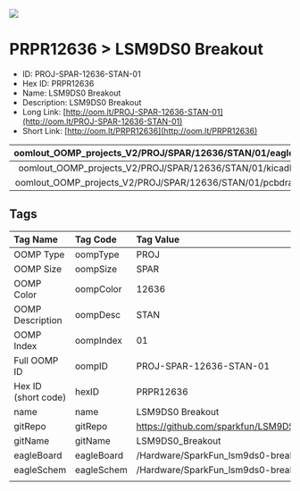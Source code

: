 


  
![][im]
# PRPR12636 > LSM9DS0 Breakout

- ID: PROJ-SPAR-12636-STAN-01
- Hex ID: PRPR12636
- Name: LSM9DS0 Breakout
- Description: LSM9DS0 Breakout
- Long Link: [http://oom.lt/PROJ-SPAR-12636-STAN-01](http://oom.lt/PROJ-SPAR-12636-STAN-01)
- Short Link: [http://oom.lt/PRPR12636](http://oom.lt/PRPR12636)
  

|oomlout_OOMP_projects_V2/PROJ/SPAR/12636/STAN/01/eagleImage.png|oomlout_OOMP_projects_V2/PROJ/SPAR/12636/STAN/01/eagleSchemImage.png|oomlout_OOMP_projects_V2/PROJ/SPAR/12636/STAN/01/kicadPcb3dFront.png|oomlout_OOMP_projects_V2/PROJ/SPAR/12636/STAN/01/kicadPcb3dBack.png|
| :---: | :---: | :---: | :---: |
|oomlout_OOMP_projects_V2/PROJ/SPAR/12636/STAN/01/kicadPcb3d.png|oomlout_OOMP_projects_V2/PROJ/SPAR/12636/STAN/01/bomBack.png|oomlout_OOMP_projects_V2/PROJ/SPAR/12636/STAN/01/bomFront.png|oomlout_OOMP_projects_V2/PROJ/SPAR/12636/STAN/01/pcbdraw.svg|
|oomlout_OOMP_projects_V2/PROJ/SPAR/12636/STAN/01/pcbdrawBack.svg||||

## Tags
  

|Tag Name|Tag Code|Tag Value|
| :--- | :--- | :--- |
|OOMP Type|oompType|PROJ|
|OOMP Size|oompSize|SPAR|
|OOMP Color|oompColor|12636|
|OOMP Description|oompDesc|STAN|
|OOMP Index|oompIndex|01|
|Full OOMP ID|oompID|PROJ-SPAR-12636-STAN-01|
|Hex ID (short code)|hexID|PRPR12636|
|name|name|LSM9DS0 Breakout|
|gitRepo|gitRepo|https://github.com/sparkfun/LSM9DS0_Breakout|
|gitName|gitName|LSM9DS0_Breakout|
|eagleBoard|eagleBoard|/Hardware/SparkFun_lsm9ds0-breakout.brd|
|eagleSchem|eagleSchem|/Hardware/SparkFun_lsm9ds0-breakout.sch|
||||



[im]: PROJ/SPAR/12636/STAN/01/kicadPcb3d_450.png

